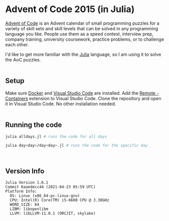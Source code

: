 # Advent of Code 2015 (in Julia)

[Advent of Code](https://adventofcode.com) is an Advent calendar of small programming puzzles for a variety of skill sets and skill levels that can be solved in any programming language you like. People use them as a speed contest, interview prep, company training, university coursework, practice problems, or to challenge each other.

I'd like to get more familiar with the [Julia](https://julialang.org) language, so I am using it to solve the AoC puzzles.
<br /> 
<br /> 

## Setup
Make sure [Docker](https://www.docker.com/products/docker-desktop) and [Visual Studio Code](https://code.visualstudio.com) are installed. Add the [Remote - Containers](https://marketplace.visualstudio.com/items?itemName=ms-vscode-remote.remote-containers) extension to Visual Studio Code. Clone the repository and open it in Visual Studio Code. No other installation needed.
<br /> 
<br /> 

## Running the code
```bash
julia alldays.jl # runs the code for all days

julia day<day>/day<day>.jl # runs the code for the specific day
```
<br /> 

## Version Info

```
Julia Version 1.6.1
Commit 6aaedecc44 (2021-04-23 05:59 UTC)
Platform Info:
  OS: Linux (x86_64-pc-linux-gnu)
  CPU: Intel(R) Core(TM) i5-6600 CPU @ 3.30GHz
  WORD_SIZE: 64
  LIBM: libopenlibm
  LLVM: libLLVM-11.0.1 (ORCJIT, skylake)
```